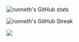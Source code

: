 ![runneth's GitHub stats](https://github-readme-stats.vercel.app/api?username=runneth&show_icons=true&theme=dracula&hide_border=true)

![runneth's GitHub Streak](https://github-readme-streak-stats.herokuapp.com/?theme=dracula&user=runneth&hide_border=true)


![](https://komarev.com/ghpvc/?username=runneth)
